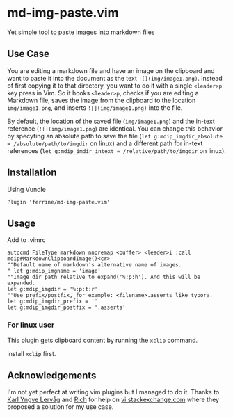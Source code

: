 # md-img-paste.vim
Yet simple tool to paste images into markdown files

## Use Case
You are editing a markdown file and have an image on the clipboard and want to paste it into the document as the text `![](img/image1.png)`. Instead of first copying it to that directory, you want to do it with a single `<leader>p` key press in Vim. So it hooks `<leader>p`, checks if you are editing a Markdown file, saves the image from the clipboard to the location  `img/image1.png`, and inserts `![](img/image1.png)` into the file.

By default, the location of the saved file (`img/image1.png`) and the in-text reference (`![](img/image1.png`) are identical. You can change this behavior by specyfing an absolute path to save the file (`let g:mdip_imgdir_absolute = /absolute/path/to/imgdir` on linux) and a different path for in-text references (`let g:mdip_imdir_intext = /relative/path/to/imgdir` on linux).

## Installation

Using Vundle
```
Plugin 'ferrine/md-img-paste.vim'
```

## Usage
Add to .vimrc
```
autocmd FileType markdown nnoremap <buffer> <leader>i :call mdip#MarkdownClipboardImage()<cr>
""Default name of markdown's alternative name of images.
" let g:mdip_imgname = 'image'
""Image dir path relative to expand('%:p:h'). And this will be expanded.
let g:mdip_imgdir = '%:p:t:r'
""Use prefix/postfix, for example: <filename>.asserts like typora.
let g:mdip_imgdir_prefix = ''
let g:mdip_imgdir_postfix = '.asserts'
```

### For linux user
This plugin gets clipboard content by running the `xclip` command.

install `xclip` first.

## Acknowledgements
I'm not yet perfect at writing vim plugins but I managed to do it. Thanks to [Karl Yngve Lervåg](https://vi.stackexchange.com/users/21/karl-yngve-lerv%C3%A5g) and [Rich](https://vi.stackexchange.com/users/343/rich) for help on [vi.stackexchange.com](https://vi.stackexchange.com/questions/14114/paste-link-to-image-in-clipboard-when-editing-markdown) where they proposed a solution for my use case.

